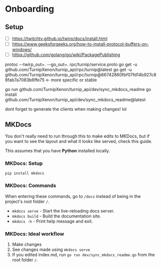 # Onboarding

## Setup

- [ ] https://twitchtv.github.io/twirp/docs/install.html
- [ ] https://www.geeksforgeeks.org/how-to-install-protocol-buffers-on-windows/
- [ ] https://github.com/golang/go/wiki/PackagePublishing

protoc --twirp_out=. --go_out=. rpc/turnip/service.proto
go get -u github.com/TurnipXenon/turnip_api/rpc/turnip@latest
go get -u github.com/TurnipXenon/turnip_api/rpc/turnip@66742860fbf07fd14b927c88fab7a7083b6ffe75 <- more specific or stable

go run github.com/TurnipXenon/turnip_api/dev/sync_mkdocs_readme
go install github.com/TurnipXenon/turnip_api/dev/sync_mkdocs_readme@latest

dont forget to generate the clients when making changes! lol

## MKDocs

You don't really need to run through this to make edits to MKDocs, but if you want to see the layout and what it looks
like served, check this guide.

This assumes that you have **Python** installed locally.

### MKDocs: Setup

```shell
pip install mkdocs
```

### MKDocs: Commands

When entering these commands, go to `/docs` instead of being in the project's root folder `/`.

* `mkdocs serve` - Start the live-reloading docs server.
* `mkdocs build` - Build the documentation site.
* `mkdocs -h` - Print help message and exit.

### MKDocs: Ideal workflow

1. Make changes
2. See changes made using `mkdocs serve`
3. If you edited index.md, run `go run dev/sync_mkdocs_readme.go` from the root folder `/`.
